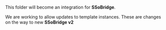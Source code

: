 This folder will become an integration for **SSoBridge**.

We are working to allow updates to template instances.
These are changes on the way to new **SSoBridge v2**
